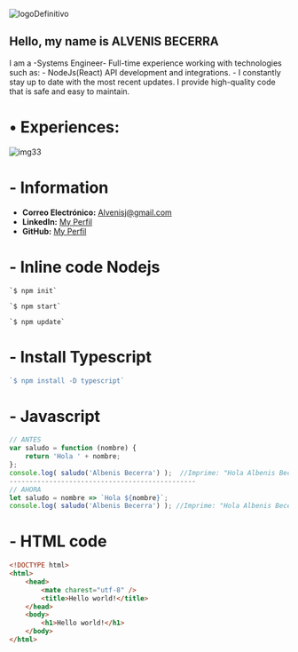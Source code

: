 ![logoDefinitivo](https://github.com/Alvenisj/Alvenisj/assets/58892711/fd4708a5-f03d-41a9-80bc-342dc138f8ea)
## Hello, my name is  ALVENIS BECERRA
  I am a -Systems Engineer- Full-time experience working with technologies such as: - NodeJs(React) API development and integrations. - I constantly stay up to date with the most recent updates. I provide high-quality code that is safe and easy to maintain.
#  &bull; **Experiences:**
![img33](https://github.com/Alvenisj/Alvenisj/assets/58892711/9c7f2e37-80a2-4be2-8aca-2cd214f9169f)


#  - **Information**
- **Correo Electrónico:** Alvenisj@gmail.com
- **LinkedIn:** [My Perfil](https://www.linkedin.com/in/alvenis-becerra-ingenieria-sistemas)
- **GitHub:** [My Perfil](https://github.com/Alvenisj)

#  - **Inline code Nodejs**
``` Node Js
`$ npm init`

`$ npm start`

`$ npm update`

```

#  - **Install Typescript**
``` Typescript
`$ npm install -D typescript`
```

#  - **Javascript**
```javascript
// ANTES
var saludo = function (nombre) {
	return 'Hola ' + nombre;
};
console.log( saludo('Albenis Becerra') );  //Imprime: "Hola Albenis Becerra"
-----------------------------------------------
// AHORA
let saludo = nombre => `Hola ${nombre}`;
console.log( saludo('Albenis Becerra') ); //Imprime: "Hola Albenis Becerra"
```

#  - **HTML code**
```html
<!DOCTYPE html>
<html>
    <head>
        <mate charest="utf-8" />
        <title>Hello world!</title>
    </head>
    <body>
        <h1>Hello world!</h1>
    </body>
</html>
```
